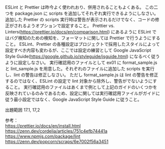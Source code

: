 ESLint と Prettier は昨今よく使われおり、併用されることもよくある。
この二つを package.json に scripts を追加してそれぞれ実行できるようにしなさい。
追加した Prettier の scripts 実行時は警告が表示されるだけでなく、コードの修正がされるようオプションで設定すること。
Prettier vs. Linters(https://prettier.io/docs/en/comparison.html) にあるように ESLint ではバグ検知のための検知を、フォーマットに関しては Prettier で行うようにすること。
ESLint、Prettier の各種設定はプロジェクトで採用したスタイルによって設定すべき内容も変わるが、ここでは設定の練習として Google JavaScript Style Guide(https://google.github.io/styleguide/jsguide.html) になるべく従うように設定しなさい。
実行確認用のファイルとして ex01 に format_sample.js と lint_sample.js を用意した。それぞれのファイルに追加した scripts を実行し、lint の警告は修正しなさい。
ただし format_sample.js は lint の警告を修正するのではなく、ESLint の設定で lint 対象から除外し、警告がでないようにすること。
実行確認用のファイルはあくまで例として上記のガイドのいくつかを反映されているのみであるため、設定に関しては実行確認用ファイルがガイドに従う最小設定ではなく、Google JavaScript Style Guide に従うこと。

出題範囲 17.1, 17,2

参考：  
https://prettier.io/docs/en/install.html  
https://zenn.dev/cordelia/articles/751c4efb74441a  
https://www.npmjs.com/package/lint
https://zenn.dev/popcorn/scraps/6e7002f56a3451
